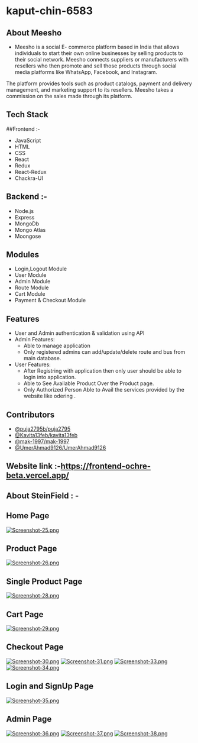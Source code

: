 # kaput-chin-6583


## About Meesho
* Meesho is a social E- commerce platform based in India that allows individuals to start their own online businesses by selling products to their social network. Meesho connects suppliers or manufacturers with resellers who then promote and sell those products through social media platforms like WhatsApp, Facebook, and Instagram.

The platform provides tools such as product catalogs, payment and delivery management, and marketing support to its resellers. Meesho takes a commission on the sales made through its platform.


## Tech Stack 
##Frontend :-
* JavaScript 
* HTML
* CSS
* React
* Redux
* React-Redux
* Chackra-UI
## Backend :-
* Node.js 
* Express
* MongoDb
* Mongo Atlas
* Moongose


## Modules

* Login,Logout Module
* User Module
* Admin Module
* Route Module
* Cart Module
* Payment & Checkout Module


## Features

* User and Admin authentication & validation using API
* Admin Features:
     * Able to manage application
     * Only registered admins can add/update/delete route and bus from main database.
* User Features:
     * After Registring with application then only user should be able to login into application.
     * Able to See Available Product Over the Product page.
     * Only Authorized Person Able to Avail the services provided by the website like odering .


## Contributors
* [@puja2795b/puja2795](https://github.com/puja2795)
* [@Kavita13feb/kavita13feb](https://github.com/Kavita13feb/kavita13feb)
* [@mak-1997/mak-1997](https://github.com/mak-1997)
* [@UmerAhmad9126/UmerAhmad9126](https://github.com/UmerAhmad9126)






## Website link :-https://frontend-ochre-beta.vercel.app/
## About SteinField : -

## Home Page
[![Screenshot-25.png](https://i.postimg.cc/vZK8mj9Y/Screenshot-25.png)](https://postimg.cc/BjxfYmMk)
## Product Page
[![Screenshot-26.png](https://i.postimg.cc/zDyszB7g/Screenshot-26.png)](https://postimg.cc/V5cG4z3f)
## Single Product Page
[![Screenshot-28.png](https://i.postimg.cc/t4kStQDb/Screenshot-28.png)](https://postimg.cc/mPcyBn0p)
## Cart Page
[![Screenshot-29.png](https://i.postimg.cc/nckYNKmY/Screenshot-29.png)](https://postimg.cc/svMhhhwv)
## Checkout Page
[![Screenshot-30.png](https://i.postimg.cc/hPkcWxqv/Screenshot-30.png)](https://postimg.cc/Mvmh1nHJ)
[![Screenshot-31.png](https://i.postimg.cc/SsYbvNtC/Screenshot-31.png)](https://postimg.cc/CB02ZY0x)
[![Screenshot-33.png](https://i.postimg.cc/ydZ2TpkT/Screenshot-33.png)](https://postimg.cc/JDRTrq3y)
[![Screenshot-34.png](https://i.postimg.cc/kXXfJhqh/Screenshot-34.png)](https://postimg.cc/nMgvT2sv)
## Login and SignUp Page
[![Screenshot-35.png](https://i.postimg.cc/85mmDL3S/Screenshot-35.png)](https://postimg.cc/LYh13g2C)
## Admin Page
[![Screenshot-36.png](https://i.postimg.cc/0yKGjT3Z/Screenshot-36.png)](https://postimg.cc/VJ10HVzb)
[![Screenshot-37.png](https://i.postimg.cc/26Ghgrbj/Screenshot-37.png)](https://postimg.cc/6278vsfF)
[![Screenshot-38.png](https://i.postimg.cc/CKHqfS4C/Screenshot-38.png)](https://postimg.cc/McHTCkNX)
